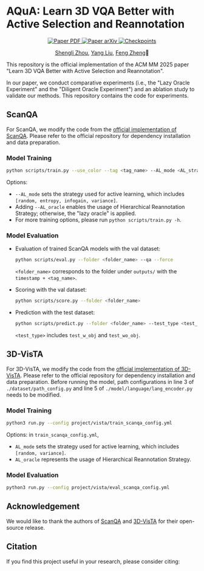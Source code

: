 # AQuA: Learn 3D VQA Better with Active Selection and Reannotation

<p align="center">
    <a href='https://arxiv.org/pdf/.pdf'>
      <img src='https://img.shields.io/badge/Paper-PDF-red?style=plastic&logo=adobeacrobatreader&logoColor=red' alt='Paper PDF'>
    </a>
    <a href='https://arxiv.org/abs/'>
      <img src='https://img.shields.io/badge/Paper-arXiv-green?style=plastic&logo=arXiv&logoColor=green' alt='Paper arXiv'>
    </a>
    <a href='https://drive.google.com/drive/folders/148fTyjCJW_fT3cs4_ju0pKrhZPV0YViu?usp=sharing'>
      <img src='https://img.shields.io/badge/Model-Checkpoints-orange?style=plastic&logo=Google%20Drive&logoColor=orange' alt='Checkpoints'>
    </a>
</p>


<p align="center">
  <a href='https://fz-zsl.github.io/'>Shengli Zhou</a>,
  <a href='http://www.csyangliu.com/'>Yang Liu</a>,
  <a href='https://www.sustech.edu.cn/en/faculties/zhengfeng.html'>Feng Zheng</a>📧
</p>

This repository is the official implementation of the ACM MM 2025 paper "Learn 3D VQA Better with Active Selection and Reannotation".

In our paper, we conduct comparative experiments (i.e., the "Lazy Oracle Experiment" and the "Diligent Oracle Experiment") and an ablation study to validate our methods. This repository contains the code for experiments.

## ScanQA

For ScanQA, we modify the code from the [official implementation of ScanQA](https://github.com/ATR-DBI/ScanQA). Please refer to the official repository for dependency installation and data preparation.

### Model Training

```sh
python scripts/train.py --use_color --tag <tag_name> --AL_mode <AL_strategy> [--AL_oracle]
```

Options:

- `--AL_mode` sets the strategy used for active learning, which includes `[random, entropy, infogain, variance]`.
- Adding `--AL_oracle` enables the usage of Hierarchical Reannotation Strategy; otherwise, the "lazy oracle" is applied.
- For more training options, please run `python scripts/train.py -h`.

### Model Evaluation

- Evaluation of trained ScanQA models with the val dataset:

  ```sh
  python scripts/eval.py --folder <folder_name> --qa --force
  ```

  `<folder_name>` corresponds to the folder under `outputs/` with the `timestamp + <tag_name>`.

- Scoring with the val dataset:

  ```sh
  python scripts/score.py --folder <folder_name>
  ```

- Prediction with the test dataset:

  ```sh
  python scripts/predict.py --folder <folder_name> --test_type <test_type>
  ```

  `<test_type>` includes `test_w_obj` and `test_wo_obj`.

## 3D-VisTA

For 3D-VisTA, we modify the code from the [official implementation of 3D-VisTA](https://github.com/3d-vista/3D-VisTA). Please refer to the official repository for dependency installation and data preparation. Before running the model, path configurations in line 3 of `./dataset/path_config.py` and line 5 of `./model/language/lang_encoder.py` needs to be modified.

### Model Training

```sh
python3 run.py --config project/vista/train_scanqa_config.yml
```

Options: in `train_scanqa_config.yml`,

- `AL_mode` sets the strategy used for active learning, which includes `[random, variance]`.
- `AL_oracle` represents the usage of Hierarchical Reannotation Strategy.

### Model Evaluation

```sh
python3 run.py --config project/vista/eval_scanqa_config.yml
```

## Acknowledgement

We would like to thank the authors of [ScanQA](https://github.com/ATR-DBI/ScanQA) and [3D-VisTA](https://github.com/3d-vista/3D-VisTA) for their open-source release.

## Citation

If you find this project useful in your research, please consider citing:

```bib

```
